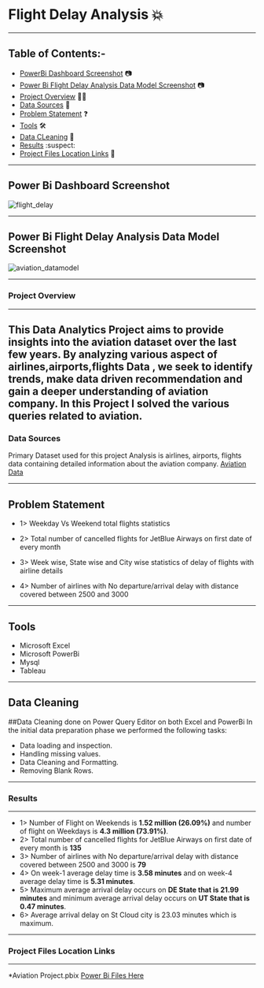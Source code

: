# Flight Delay Analysis 💥
---

## Table of Contents:-

 - [PowerBi Dashboard Screenshot](#power-bi-dashboard-screenshot) 📷
 - [Power Bi Flight Delay Analysis Data Model Screenshot](#Power-Bi-Flight-Delay-Analysis-Data-Model-Screenshot) 📷
 - [Project Overview](#project-overview) 🧑‍💻
 - [Data Sources](#data-sources) 📁
 - [Problem Statement](#problem-statement) ❓
 - [Tools](#Tools) 🛠️
 - [Data CLeaning](#data-cleaning) 🔨 
 - [Results](#results)  :suspect:
 - [Project Files Location Links](#project-files-location-links)  📂
---
## Power Bi Dashboard Screenshot
![flight_delay](https://github.com/shabbar88/Aviation_Project/assets/68353026/91c71732-b557-4dcc-a950-ea30a0d9fc5a)

---
## Power Bi Flight Delay Analysis Data Model Screenshot
![aviation_datamodel](https://github.com/shabbar88/Aviation_Project/assets/68353026/163e2472-92ae-4883-bb97-a8c3f9813810)


---
### **Project Overview**
---
This Data Analytics Project aims to provide insights into the  aviation dataset over the last few years. By analyzing various aspect of airlines,airports,flights Data , we seek to identify trends, make data driven recommendation and gain a deeper understanding of aviation company. In this Project I solved the various queries related to aviation.
---

### Data Sources
Primary Dataset used for this project Analysis is airlines, airports, flights  data containing detailed information about the aviation company.
[Aviation Data](https://drive.google.com/file/d/1y89Tm0Pa5b1W3SF1pGfQtObGphxR4Sa6/view?usp=drive_link)

---
## **Problem Statement**
  * 1> Weekday Vs Weekend total flights statistics

  * 2> Total number of cancelled flights for JetBlue Airways on first date of every month

  * 3> Week wise, State wise and City wise statistics of delay of flights with airline details

  * 4> Number of airlines with No departure/arrival delay with distance covered between 2500 and 3000

---
## Tools
 * Microsoft Excel
 * Microsoft PowerBi
 * Mysql
 * Tableau
---

 ## Data Cleaning
 
 ##Data Cleaning done on Power Query Editor on both Excel and PowerBi
 In the initial data preparation phase we performed the following tasks:
 * Data loading and inspection.
 * Handling missing values.
 * Data Cleaning and Formatting.
 * Removing Blank Rows.

---
### Results
---
 * 1> Number of Flight on Weekends is **1.52 million (26.09%)** and number of flight on Weekdays is **4.3 million (73.91%)**.
 * 2> Total number of cancelled flights for JetBlue Airways on first date of every month is **135**
 * 3> Number of airlines with No departure/arrival delay with distance covered between 2500 and 3000 is **79**
 * 4> On week-1 average delay time is **3.58 minutes** and on week-4 average delay time is **5.31 minutes**.
 * 5> Maximum average arrival delay occurs on **DE State that is 21.99 minutes** and minimum average arrival delay occurs on **UT State that is 0.47 minutes**.
 * 6> Average arrival delay on St Cloud city is 23.03 minutes which is maximum.

---

### Project Files Location Links
---
*Aviation Project.pbix [Power Bi Files Here](https://drive.google.com/file/d/1vagVjzxIk4dW0WHR7nTHwJxfydnFapOL/view?usp=drive_link)





 







